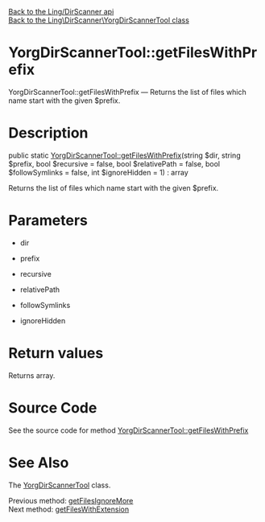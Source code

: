 [Back to the Ling/DirScanner api](https://github.com/lingtalfi/DirScanner/blob/master/doc/api/Ling/DirScanner.md)<br>
[Back to the Ling\DirScanner\YorgDirScannerTool class](https://github.com/lingtalfi/DirScanner/blob/master/doc/api/Ling/DirScanner/YorgDirScannerTool.md)


YorgDirScannerTool::getFilesWithPrefix
================



YorgDirScannerTool::getFilesWithPrefix — Returns the list of files which name start with the given $prefix.




Description
================


public static [YorgDirScannerTool::getFilesWithPrefix](https://github.com/lingtalfi/DirScanner/blob/master/doc/api/Ling/DirScanner/YorgDirScannerTool/getFilesWithPrefix.md)(string $dir, string $prefix, bool $recursive = false, bool $relativePath = false, bool $followSymlinks = false, int $ignoreHidden = 1) : array




Returns the list of files which name start with the given $prefix.




Parameters
================


- dir

    

- prefix

    

- recursive

    

- relativePath

    

- followSymlinks

    

- ignoreHidden

    


Return values
================

Returns array.








Source Code
===========
See the source code for method [YorgDirScannerTool::getFilesWithPrefix](https://github.com/lingtalfi/DirScanner/blob/master/YorgDirScannerTool.php#L322-L353)


See Also
================

The [YorgDirScannerTool](https://github.com/lingtalfi/DirScanner/blob/master/doc/api/Ling/DirScanner/YorgDirScannerTool.md) class.

Previous method: [getFilesIgnoreMore](https://github.com/lingtalfi/DirScanner/blob/master/doc/api/Ling/DirScanner/YorgDirScannerTool/getFilesIgnoreMore.md)<br>Next method: [getFilesWithExtension](https://github.com/lingtalfi/DirScanner/blob/master/doc/api/Ling/DirScanner/YorgDirScannerTool/getFilesWithExtension.md)<br>

